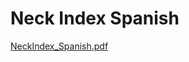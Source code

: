 # Neck Index Spanish

[NeckIndex_Spanish.pdf](Neck%20Index%20Spanish%201521443410a84078a732fe50c420bb0d/NeckIndex_Spanish.pdf)